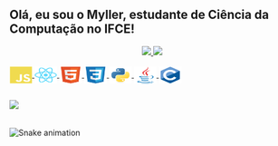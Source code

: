## Olá, eu sou o Myller, estudante de Ciência da Computação no IFCE!
<div align="center">
  <a href="https://github.com/myller-silva">
  <img height="180em" src="https://github-readme-stats.vercel.app/api?username=myller-silva&show_icons=true&theme=dracula&include_all_commits=true&count_private=true"/>
  <img height="180em" src="https://github-readme-stats.vercel.app/api/top-langs/?username=myller-silva&layout=compact&langs_count=7&theme=dracula"/>
</div>
  
<!-- linguagens -->
<div style="display: inline_block"><br>
  <img align="center" alt="myller-silva-Js" height="30" width="40" src="https://raw.githubusercontent.com/devicons/devicon/master/icons/javascript/javascript-plain.svg">
<!--   <img align="center" alt="myller-silva-Ts" height="30" width="40" src="https://raw.githubusercontent.com/devicons/devicon/master/icons/typescript/typescript-plain.svg"> -->
  <img align="center" alt="myller-silva-React" height="30" width="40" src="https://raw.githubusercontent.com/devicons/devicon/master/icons/react/react-original.svg">
  <img align="center" alt="myller-silva-HTML" height="30" width="40" src="https://raw.githubusercontent.com/devicons/devicon/master/icons/html5/html5-original.svg">
  <img align="center" alt="myller-silva-CSS" height="30" width="40" src="https://raw.githubusercontent.com/devicons/devicon/master/icons/css3/css3-original.svg">
  <img align="center" alt="myller-silva-Python" height="30" width="40" src="https://raw.githubusercontent.com/devicons/devicon/master/icons/python/python-original.svg">
  <img align="center" alt="myller-silva-Python" height="30" width="40" src="https://raw.githubusercontent.com/devicons/devicon/master/icons/java/java-original.svg">
   <img align="center" alt="myller-silva-Python" height="30" width="40" src="https://raw.githubusercontent.com/devicons/devicon/master/icons/c/c-original.svg">
<!--   <img align="center" alt="myller-silva-Csharp" height="30" width="40" src="https://raw.githubusercontent.com/devicons/devicon/master/icons/csharp/csharp-original.svg"> -->
<!--   <img align="right" alt="myller-silva-pic" height="150" style="border-radius:50px;" src="https://media.discordapp.net/attachments/639956127056134178/890373478988013628/Publicacoes_Instagram_1_1.png?width=676&height=676"> -->
</div>  
  
  ##
 
<div>   
  <a href="https://instagram.com/myller.png" target="_blank"><img src="https://img.shields.io/badge/-Instagram-%23E4405F?style=for-the-badge&logo=instagram&logoColor=white" target="_blank"></a>
<!--   <a href = "mailto:myllersilva1310@gmail.com"><img src="https://img.shields.io/badge/-Gmail-%23333?style=for-the-badge&logo=gmail&logoColor=white" target="_blank"></a> -->
<!--   <a href="https://www.linkedin.com/in/myller-silva-45875016a" target="_blank"><img src="https://img.shields.io/badge/-LinkedIn-%230077B5?style=for-the-badge&logo=linkedin&logoColor=white" target="_blank"></a>  -->
 
  ##
  
  
  ![Snake animation](https://github.com/myller-silva/myller-silva/blob/output/github-contribution-grid-snake.svg)
 
</div>

